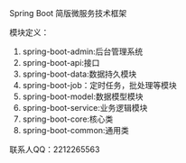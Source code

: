 Spring Boot 简版微服务技术框架


模块定义：


 1. spring-boot-admin:后台管理系统
 2. spring-boot-api:接口
 3. spring-boot-data:数据持久模块
 4. spring-boot-job：定时任务，批处理等模块
 5. spring-boot-model:数据模型模块
 6. spring-boot-service:业务逻辑模块
 7. spring-boot-core:核心类
 8. spring-boot-common:通用类
 
联系人QQ：2212265563
